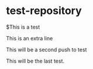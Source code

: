 # test-repository

$This is a test

This is an extra line

This will be a second push to test

This will be the last test.
